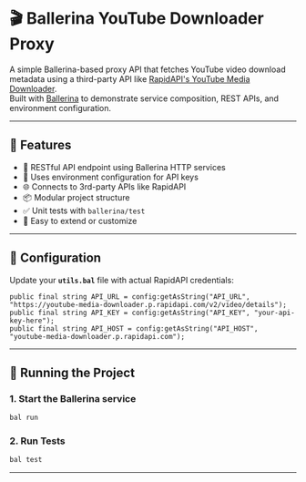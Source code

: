 # 🎬 Ballerina YouTube Downloader Proxy

A simple Ballerina-based proxy API that fetches YouTube video download metadata using a third-party API like [RapidAPI's YouTube Media Downloader](https://rapidapi.com/Glavier/api/youtube138/playground/apiendpoint_4c5ad961-4fc2-4066-bd68-6ea5bb94408c).  
Built with [Ballerina](https://ballerina.io/) to demonstrate service composition, REST APIs, and environment configuration.

---

## 🚀 Features

- 🎯 RESTful API endpoint using Ballerina HTTP services
- 🔐 Uses environment configuration for API keys
- 🌐 Connects to 3rd-party APIs like RapidAPI
- 📦 Modular project structure
- ✅ Unit tests with `ballerina/test`
- 🔁 Easy to extend or customize

---

## 🔧 Configuration

Update your **`utils.bal`** file with actual RapidAPI credentials:

```ballerina
public final string API_URL = config:getAsString("API_URL", "https://youtube-media-downloader.p.rapidapi.com/v2/video/details");
public final string API_KEY = config:getAsString("API_KEY", "your-api-key-here");
public final string API_HOST = config:getAsString("API_HOST", "youtube-media-downloader.p.rapidapi.com");
````

---

## 🧪 Running the Project

### 1. Start the Ballerina service

```bash
bal run
```

### 2. Run Tests

```bash
bal test
```

---
